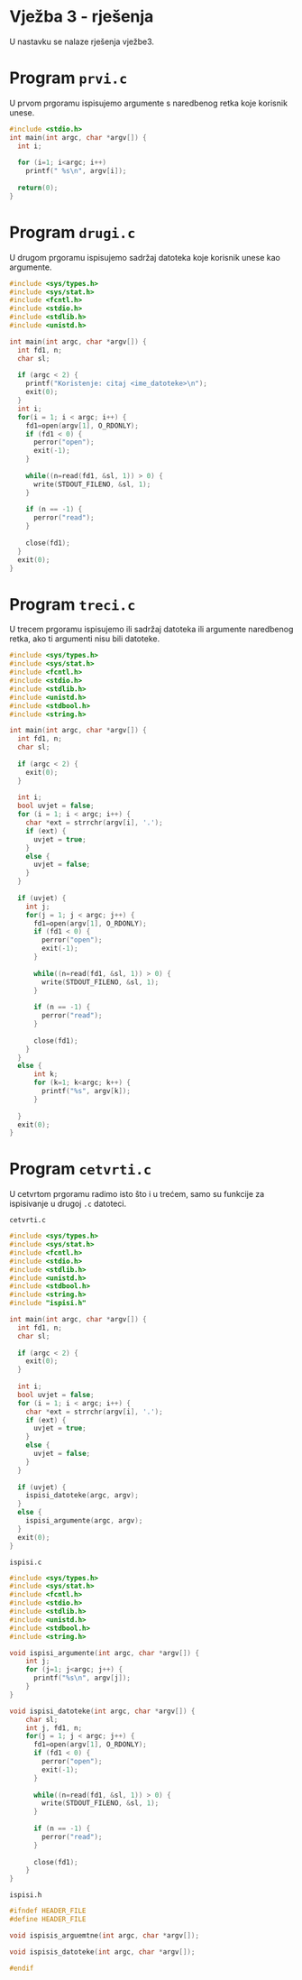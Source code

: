 # Vježba 3 - rješenja
U nastavku se nalaze rješenja vježbe3.

# Program `prvi.c`
U prvom prgoramu ispisujemo argumente s naredbenog retka koje korisnik unese.

```c
#include <stdio.h>
int main(int argc, char *argv[]) {
  int i;
  
  for (i=1; i<argc; i++)
    printf(" %s\n", argv[i]);
    
  return(0);
}
```

# Program `drugi.c`
U drugom prgoramu ispisujemo sadržaj datoteka koje korisnik unese kao argumente.

```c
#include <sys/types.h>
#include <sys/stat.h>
#include <fcntl.h>
#include <stdio.h>
#include <stdlib.h>
#include <unistd.h>

int main(int argc, char *argv[]) {
  int fd1, n;
  char sl;
   
  if (argc < 2) {
    printf("Koristenje: citaj <ime_datoteke>\n");
    exit(0);
  }
  int i;
  for(i = 1; i < argc; i++) {                    
    fd1=open(argv[1], O_RDONLY);
    if (fd1 < 0) {
      perror("open");
      exit(-1);
    }
                                    
    while((n=read(fd1, &sl, 1)) > 0) {
      write(STDOUT_FILENO, &sl, 1);
    } 
                                              
    if (n == -1) {
      perror("read");
    }
                                                          
    close(fd1);
  }
  exit(0);
}
```

# Program `treci.c`
U trecem prgoramu ispisujemo ili sadržaj datoteka ili argumente naredbenog retka, ako ti argumenti nisu bili datoteke.

``` c
#include <sys/types.h>
#include <sys/stat.h>
#include <fcntl.h>
#include <stdio.h>
#include <stdlib.h>
#include <unistd.h>
#include <stdbool.h>
#include <string.h>

int main(int argc, char *argv[]) {
  int fd1, n;
  char sl;
   
  if (argc < 2) {
    exit(0);
  }
  
  int i;
  bool uvjet = false;
  for (i = 1; i < argc; i++) {
    char *ext = strrchr(argv[i], '.');
    if (ext) {
      uvjet = true;
    }
    else {
      uvjet = false;
    }
  } 
  
  if (uvjet) {
    int j;
    for(j = 1; j < argc; j++) {                    
      fd1=open(argv[1], O_RDONLY);
      if (fd1 < 0) {
        perror("open");
        exit(-1);
      }
                                    
      while((n=read(fd1, &sl, 1)) > 0) {
        write(STDOUT_FILENO, &sl, 1);
      } 
                                              
      if (n == -1) {
        perror("read");
      }
                                                          
      close(fd1);
    }
  }
  else {
      int k;
      for (k=1; k<argc; k++) {
        printf("%s", argv[k]);
      }
    
  }
  exit(0);
}
```

# Program `cetvrti.c`
U cetvrtom prgoramu radimo isto što i u trećem, samo su funkcije za ispisivanje u drugoj `.c` datoteci.

`cetvrti.c`
```c
#include <sys/types.h>
#include <sys/stat.h>
#include <fcntl.h>
#include <stdio.h>
#include <stdlib.h>
#include <unistd.h>
#include <stdbool.h>
#include <string.h>
#include "ispisi.h"

int main(int argc, char *argv[]) {
  int fd1, n;
  char sl;
   
  if (argc < 2) {
    exit(0);
  }
  
  int i;
  bool uvjet = false;
  for (i = 1; i < argc; i++) {
    char *ext = strrchr(argv[i], '.');
    if (ext) {
      uvjet = true;
    }
    else {
      uvjet = false;
    }
  } 
  
  if (uvjet) {
    ispisi_datoteke(argc, argv);
  }
  else {
    ispisi_argumente(argc, argv);
  }
  exit(0);
}
```

`ispisi.c`
```c
#include <sys/types.h>
#include <sys/stat.h>
#include <fcntl.h>
#include <stdio.h>
#include <stdlib.h>
#include <unistd.h>
#include <stdbool.h>
#include <string.h>

void ispisi_argumente(int argc, char *argv[]) {
    int j;
    for (j=1; j<argc; j++) {
      printf("%s\n", argv[j]);
    }    
}

void ispisi_datoteke(int argc, char *argv[]) {
    char sl;
    int j, fd1, n;
    for(j = 1; j < argc; j++) {                    
      fd1=open(argv[1], O_RDONLY);
      if (fd1 < 0) {
        perror("open");
        exit(-1);
      }
                                    
      while((n=read(fd1, &sl, 1)) > 0) {
        write(STDOUT_FILENO, &sl, 1);
      } 
                                              
      if (n == -1) {
        perror("read");
      }
                                                          
      close(fd1);
    }
}
```

`ispisi.h`
```c
#ifndef HEADER_FILE
#define HEADER_FILE

void ispisis_arguemtne(int argc, char *argv[]);

void ispisis_datoteke(int argc, char *argv[]);

#endif
```
